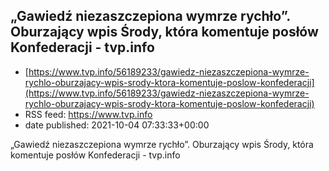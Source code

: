 ## „Gawiedź niezaszczepiona wymrze rychło”. Oburzający wpis Środy, która komentuje posłów Konfederacji - tvp.info
 - [https://www.tvp.info/56189233/gawiedz-niezaszczepiona-wymrze-rychlo-oburzajacy-wpis-srody-ktora-komentuje-poslow-konfederacji](https://www.tvp.info/56189233/gawiedz-niezaszczepiona-wymrze-rychlo-oburzajacy-wpis-srody-ktora-komentuje-poslow-konfederacji)
 - RSS feed: https://www.tvp.info
 - date published: 2021-10-04 07:33:33+00:00

„Gawiedź niezaszczepiona wymrze rychło”. Oburzający wpis Środy, która komentuje posłów Konfederacji - tvp.info


